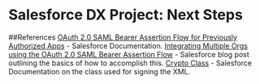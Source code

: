 # Salesforce DX Project: Next Steps

##References
[OAuth 2.0 SAML Bearer Assertion Flow for Previously Authorized Apps](https://help.salesforce.com/articleView?id=sf.remoteaccess_oauth_SAML_bearer_flow.htm&type=5) - Salesforce Documentation. 
[Integrating Multiple Orgs using the OAuth 2.0 SAML Bearer Assertion Flow](https://developer.salesforce.com/blogs/isv/2015/04/integrating-multi-orgs-using-oauth.html) - Salesforce blog post outlining the basics of how to accomplish this. 
[Crypto Class](https://developer.salesforce.com/docs/atlas.en-us.apexref.meta/apexref/apex_classes_restful_crypto.htm) - Salesforce Documentation on the class used for signing the XML. 